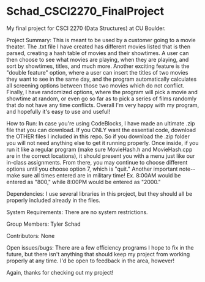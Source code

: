 # Schad_CSCI2270_FinalProject
My final project for CSCI 2270 (Data Structures) at CU Boulder.

Project Summary:
This is meant to be used by a customer going to a movie theater. The .txt file I have created has different movies listed that is then parsed, creating a hash table of movies and their showtimes. A user can then choose to see what movies are playing, when they are playing, and sort by showtimes, titles, and much more. Another exciting feature is the "double feature" option, where a user can insert the titles of two movies they want to see in the same day, and the program automatically calculates all screening options between those two movies which do not conflict. Finally, I have randomized options, where the program will pick a movie and showtime at random, or even go so far as to pick a series of films randomly that do not have any time conflicts. Overall I'm very happy with my program, and hopefully it's easy to use and useful!

How to Run:
In case you're using CodeBlocks, I have made an ultimate .zip file that you can download. If you ONLY want the essential code, download the OTHER files I included in this repo. So if you download the .zip folder you will not need anything else to get it running properly. Once inside, if you run it like a regular program (make sure MovieHash.h and MovieHash.cpp are in the correct locations), it should present you with a menu just like our in-class assignments. From there, you may continue to choose different options until you choose option 7, which is "quit." Another important note-- make sure all times entered are in military time! Ex. 8:00AM would be entered as "800," while 8:00PM would be entered as "2000."

Dependencies:
I use several libraries in this project, but they should all be properly included already in the files.

System Requirements:
There are no system restrictions.

Group Members:
Tyler Schad

Contributors:
None

Open issues/bugs:
There are a few efficiency programs I hope to fix in the future, but there isn't anything that should keep my project from working properly at any time. I'd be open to feedback in the area, however!

Again, thanks for checking out my project!
